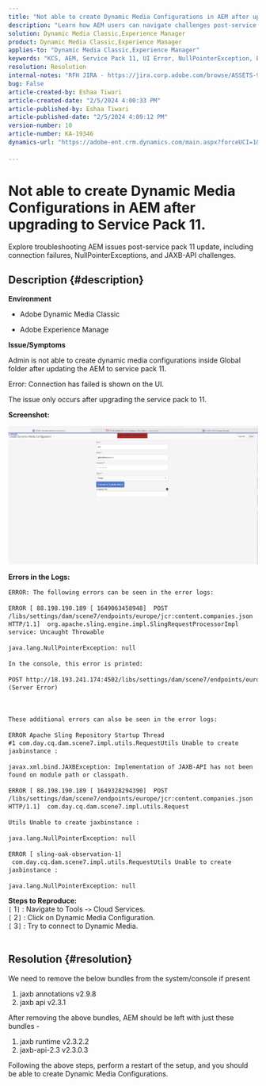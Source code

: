 ```yaml
---
title: "Not able to create Dynamic Media Configurations in AEM after upgrading to Service Pack 11."
description: "Learn how AEM users can navigate challenges post-service pack 11 update."
solution: Dynamic Media Classic,Experience Manager
product: Dynamic Media Classic,Experience Manager
applies-to: "Dynamic Media Classic,Experience Manager"
keywords: "KCS, AEM, Service Pack 11, UI Error, NullPointerException, Error Logs, JAXBException, Module Path, Cloud Services, Bundles, POST request"
resolution: Resolution
internal-notes: "RFH JIRA - https://jira.corp.adobe.com/browse/ASSETS-9332"
bug: False
article-created-by: Eshaa Tiwari
article-created-date: "2/5/2024 4:00:33 PM"
article-published-by: Eshaa Tiwari
article-published-date: "2/5/2024 4:09:12 PM"
version-number: 10
article-number: KA-19346
dynamics-url: "https://adobe-ent.crm.dynamics.com/main.aspx?forceUCI=1&pagetype=entityrecord&etn=knowledgearticle&id=c531d2ae-3fc4-ee11-9079-6045bd006268"

---
```

# Not able to create Dynamic Media Configurations in AEM after upgrading to Service Pack 11.


Explore troubleshooting AEM issues post-service pack 11 update, including connection failures, NullPointerExceptions, and JAXB-API challenges.

## Description {#description}


<b>Environment</b>

- Adobe Dynamic Media Classic

- Adobe Experience Manage

<b>Issue/Symptoms</b>

Admin is not able to create dynamic media configurations inside Global folder after updating the AEM to service pack 11.

Error: Connection has failed is shown on the UI.

The issue only occurs after upgrading the service pack to 11.

<b>Screenshot:</b>

![](assets/___c631d2ae-3fc4-ee11-9079-6045bd006268___.png)

<b>Errors in the Logs:</b>




```
ERROR: The following errors can be seen in the error logs:

ERROR [ 88.198.190.189 [ 1649063458948]  POST /libs/settings/dam/scene7/endpoints/europe/jcr:content.companies.json HTTP/1.1]  org.apache.sling.engine.impl.SlingRequestProcessorImpl service: Uncaught Throwable

java.lang.NullPointerException: null

In the console, this error is printed:

POST http://18.193.241.174:4502/libs/settings/dam/scene7/endpoints/europe/jcr:content.companies.json 500 (Server Error)



These additional errors can also be seen in the error logs:

ERROR Apache Sling Repository Startup Thread #1 com.day.cq.dam.scene7.impl.utils.RequestUtils Unable to create jaxbinstance :

javax.xml.bind.JAXBException: Implementation of JAXB-API has not been found on module path or classpath.

ERROR [ 88.198.190.189 [ 1649328294390]  POST /libs/settings/dam/scene7/endpoints/europe/jcr:content.companies.json HTTP/1.1]  com.day.cq.dam.scene7.impl.utils.Request

Utils Unable to create jaxbinstance :

java.lang.NullPointerException: null

ERROR [ sling-oak-observation-1]  com.day.cq.dam.scene7.impl.utils.RequestUtils Unable to create jaxbinstance :

java.lang.NullPointerException: null
```


<b>Steps to Reproduce:</b>
<br>`[` 1`]` : Navigate to Tools -`>`  Cloud Services.
<br>`[` 2`]` : Click on Dynamic Media Configuration.
<br>`[` 3`]` : Try to connect to Dynamic Media.  
<br> <br>



## Resolution {#resolution}


We need to remove the below bundles from the system/console if present

1. jaxb annotations v2.9.8
2. jaxb api v2.3.1


After removing the above bundles, AEM should be left with just these bundles -

1. jaxb runtime v2.3.2.2
2. jaxb-api-2.3 v2.3.0.3


Following the above steps, perform a restart of the setup, and you should be able to create Dynamic Media Configurations.
